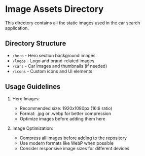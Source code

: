 # Image Assets Directory

This directory contains all the static images used in the car search application.

## Directory Structure

- `/hero` - Hero section background images
- `/logos` - Logo and brand-related images
- `/cars` - Car images and thumbnails (if needed)
- `/icons` - Custom icons and UI elements

## Usage Guidelines

1. Hero Images:
   - Recommended size: 1920x1080px (16:9 ratio)
   - Format: .jpg or .webp for better compression
   - Optimize images before adding them here

2. Image Optimization:
   - Compress all images before adding to the repository
   - Use modern formats like WebP when possible
   - Consider responsive image sizes for different devices
